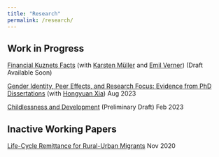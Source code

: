 ```yaml
---
title: "Research"
permalink: /research/
---
```

## Work in Progress

[Financial Kuznets Facts](https://paulwdai.github.io/files/Financial_Kuznets.pdf) (with [Karsten M&uuml;ller](https://www.karstenmueller.com/) and [Emil Verner](https://www.emilverner.com/)) (Draft Available Soon)

[Gender Identity, Peer Effects, and Research Focus: Evidence from PhD Dissertations](https://paulwdai.github.io/files/FFR.pdf) (with [Hongyuan Xia](https://economics.cornell.edu/hongyuan-xia)) Aug 2023

[Childlessness and Development](https://paulwdai.github.io/files/Childlessness_Development.pdf) (Preliminary Draft) Feb 2023


## Inactive Working Papers

[Life-Cycle Remittance for Rural-Urban Migrants](https://paulwdai.github.io/files/Remittance.pdf) Nov 2020
